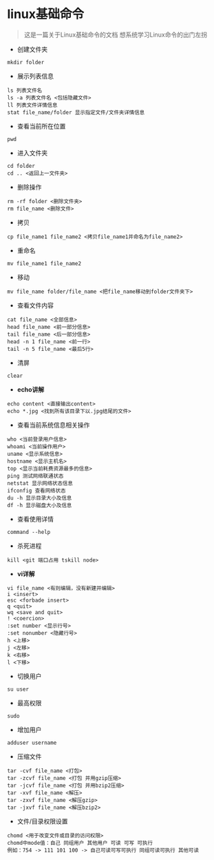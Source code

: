 # linux基础命令
> 这是一篇关于Linux基础命令的文档 想系统学习Linux命令的出门左拐
* 创建文件夹
```
mkdir folder
```
* 展示列表信息
```
ls 列表文件名
ls -a 列表文件名 <包括隐藏文件>
ll 列表文件详情信息
stat file_name/folder 显示指定文件/文件夹详情信息
```
* 查看当前所在位置
```
pwd
```
* 进入文件夹
```
cd folder
cd .. <返回上一文件夹>
```
* 删除操作
```
rm -rf folder <删除文件夹>
rm file_name <删除文件>
```
* 拷贝
```
cp file_name1 file_name2 <拷贝file_name1并命名为file_name2>
```
* 重命名
```
mv file_name1 file_name2
```
* 移动
```
mv file_name folder/file_name <把file_name移动到folder文件夹下>
```
* 查看文件内容
```
cat file_name <全部信息>
head file_name <前一部分信息>
tail file_name <后一部分信息>
head -n 1 file_name <前一行>
tail -n 5 file_name <最后5行>
```
* 清屏
```
clear
```
* **echo讲解**
```
echo content <直接输出content>
echo *.jpg <找到所有该目录下以.jpg结尾的文件>
```
* 查看当前系统信息相关操作
```
who <当前登录用户信息>
whoami <当前操作用户>
uname <显示系统信息>
hostname <显示主机名>
top <显示当前耗费资源最多的信息>
ping 测试网络联通状态
netstat 显示网络状态信息
ifconfig 查看网络状态
du -h 显示目录大小及信息
df -h 显示磁盘大小及信息
```
* 查看使用详情
```
command --help
```
* 杀死进程
```
kill <git 端口占用 tskill node>
```
* **vi详解**
```
vi file_name <有则编辑，没有新建并编辑>
i <insert>
esc <forbade insert>
q <quit>
wq <save and quit>
! <coercion>
:set number <显示行号>
:set nonumber <隐藏行号>
h <上移>
j <左移>
k <右移>
l <下移>
```
* 切换用户
```
su user
```
* 最高权限
```
sudo
```
* 增加用户
```
adduser username
```
* 压缩文件
```
tar -cvf file_name <打包>
tar -zcvf file_name <打包 并用gzip压缩>
tar -jcvf file_name <打包 并用bzip2压缩>
tar -xvf file_name <解压>
tar -zxvf file_name <解压gzip>
tar -jxvf file_name <解压bzip2>
```
* 文件/目录权限设置
```
chomd <用于改变文件或目录的访问权限>
chomd中mode值：自己 同组用户 其他用户 可读 可写 可执行
例如：754 -> 111 101 100 -> 自己可读可写可执行 同组可读可执行 其他可读
```
